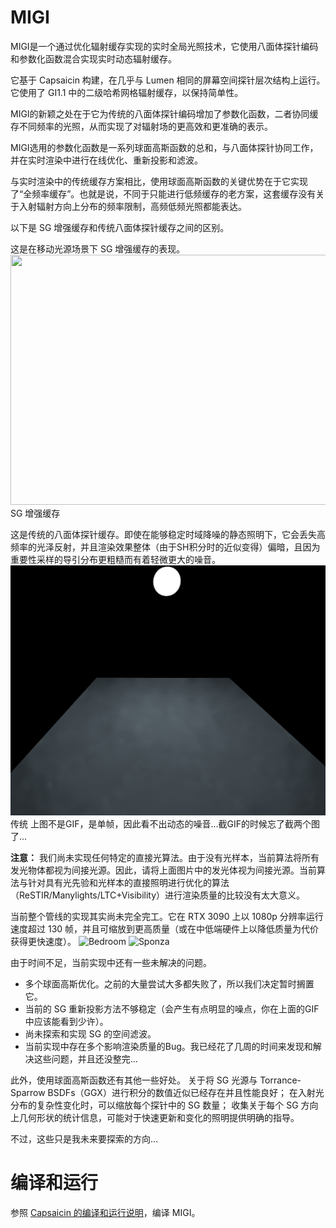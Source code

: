 # MIGI
MIGI是一个通过优化辐射缓存实现的实时全局光照技术，它使用八面体探针编码和参数化函数混合实现实时动态辐射缓存。

它基于 Capsaicin 构建，在几乎与 Lumen 相同的屏幕空间探针层次结构上运行。它使用了 GI1.1 中的二级哈希网格辐射缓存，以保持简单性。

MIGI的新颖之处在于它为传统的八面体探针编码增加了参数化函数，二者协同缓存不同频率的光照，从而实现了对辐射场的更高效和更准确的表示。

MIGI选用的参数化函数是一系列球面高斯函数的总和，与八面体探针协同工作，并在实时渲染中进行在线优化、重新投影和滤波。

与实时渲染中的传统缓存方案相比，使用球面高斯函数的关键优势在于它实现了“全频率缓存”。也就是说，不同于只能进行低频缓存的老方案，这套缓存没有关于入射辐射方向上分布的频率限制，高频低频光照都能表达。

以下是 SG 增强缓存和传统八面体探针缓存之间的区别。

这是在移动光源场景下 SG 增强缓存的表现。
<img src="migi_docs/moving-light-SG.gif" height="400px" width="600px">SG 增强缓存</img>

这是传统的八面体探针缓存。即使在能够稳定时域降噪的静态照明下，它会丢失高频率的光泽反射，并且渲染效果整体（由于SH积分时的近似变得）偏暗，且因为重要性采样的导引分布更粗糙而有着轻微更大的噪音。
<img src="migi_docs/no-sg.png" height="400px" width="600px">传统</img>
上图不是GIF，是单帧，因此看不出动态的噪音...截GIF的时候忘了截两个图了...

**注意：** 我们尚未实现任何特定的直接光算法。由于没有光样本，当前算法将所有发光物体都视为间接光源。因此，请将上面图片中的发光体视为间接光源。当前算法与针对具有光先验和光样本的直接照明进行优化的算法（ReSTIR/Manylights/LTC+Visibility）进行渲染质量的比较没有太大意义。

当前整个管线的实现其实尚未完全完工。它在 RTX 3090 上以 1080p 分辨率运行速度超过 130 帧，并且可缩放到更高质量（或在中低端硬件上以降低质量为代价获得更快速度）。
![Bedroom](migi_docs/track1.gif)
![Sponza](migi_docs/track2.gif)

由于时间不足，当前实现中还有一些未解决的问题。

* 多个球面高斯优化。之前的大量尝试大多都失败了，所以我们决定暂时搁置它。
* 当前的 SG 重新投影方法不够稳定（会产生有点明显的噪点，你在上面的GIF中应该能看到少许）。
* 尚未探索和实现 SG 的空间滤波。
* 当前实现中存在多个影响渲染质量的Bug。我已经花了几周的时间来发现和解决这些问题，并且还没整完...

此外，使用球面高斯函数还有其他一些好处。 关于将 SG 光源与 Torrance-Sparrow BSDFs（GGX）进行积分的数值近似已经存在并且性能良好； 在入射光分布的复杂性变化时，可以缩放每个探针中的 SG 数量； 收集关于每个 SG 方向上几何形状的统计信息，可能对于快速更新和变化的照明提供明确的指导。

不过，这些只是我未来要探索的方向…
# 编译和运行
参照 [Capsaicin 的编译和运行说明](README_Capsaicin.md)，编译 MIGI。